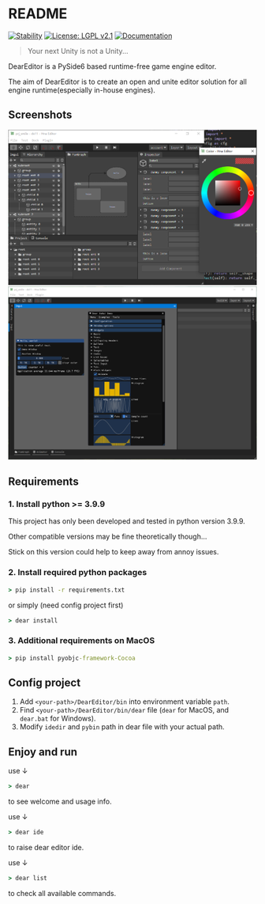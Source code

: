 # README

[![Stability](https://img.shields.io/badge/Stability-WIP-lightgrey.svg)](https://github.com/MuSmile/DearEditor)
[![License: LGPL v2.1](https://img.shields.io/badge/License-LGPL_v2.1-blue.svg)](https://www.gnu.org/licenses/lgpl-2.1)
[![Documentation](https://img.shields.io/badge/Docs-passing-brightgreen.svg)](https://musmile.github.io/DearDoc/)

> Your next Unity is not a Unity...

DearEditor is a PySide6 based runtime-free game engine editor.

The aim of DearEditor is to create an open and unite editor solution for all engine runtime(especially in-house engines).


## Screenshots
![screenshot](.support/pyside6_qtads/img/p1.png)
![screenshot](.support/pyside6_qtads/img/p2.png)


## Requirements
### 1. Install python >= 3.9.9
This project has only been developed and tested in python version 3.9.9.

Other compatible versions may be fine theoretically though...

Stick on this version could help to keep away from annoy issues.

### 2. Install required python packages
```bat
> pip install -r requirements.txt
```
or simply (need config project first)
```bat
> dear install
```

### 3. Additional requirements on MacOS
```bat
> pip install pyobjc-framework-Cocoa
```

## Config project
1. Add `<your-path>/DearEditor/bin` into environment variable `path`.
2. Find `<your-path>/DearEditor/bin/dear` file (`dear` for MacOS, and `dear.bat` for Windows).
3. Modify `idedir` and `pybin` path in dear file with your actual path.

## Enjoy and run
use ↓

```bat
> dear
```
to see welcome and usage info.

use ↓

```bat
> dear ide
```
to raise dear editor ide.

use ↓

```bat
> dear list
```
to check all available commands.
